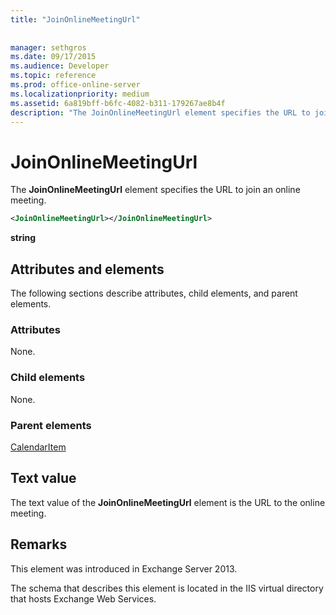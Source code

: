 ```yaml
---
title: "JoinOnlineMeetingUrl"
 
 
manager: sethgros
ms.date: 09/17/2015
ms.audience: Developer
ms.topic: reference
ms.prod: office-online-server
ms.localizationpriority: medium
ms.assetid: 6a819bff-b6fc-4082-b311-179267ae8b4f
description: "The JoinOnlineMeetingUrl element specifies the URL to join an online meeting."
---
```


# JoinOnlineMeetingUrl

The **JoinOnlineMeetingUrl** element specifies the URL to join an online meeting. 
  
```XML
<JoinOnlineMeetingUrl></JoinOnlineMeetingUrl>
```

 **string**
## Attributes and elements

The following sections describe attributes, child elements, and parent elements.
  
### Attributes

None.
  
### Child elements

None.
  
### Parent elements

[CalendarItem](calendaritem.md)
  
## Text value

The text value of the **JoinOnlineMeetingUrl** element is the URL to the online meeting. 
  
## Remarks

This element was introduced in Exchange Server 2013.
  
The schema that describes this element is located in the IIS virtual directory that hosts Exchange Web Services.
  

